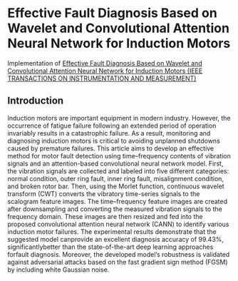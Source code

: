 # Effective Fault Diagnosis Based on Wavelet and Convolutional Attention Neural Network for Induction Motors

Implementation of [Effective Fault Diagnosis Based on Wavelet and Convolutional Attention Neural Network for Induction Motors (IEEE TRANSACTIONS ON INSTRUMENTATION AND MEASUREMENT)](https://ieeexplore.ieee.org/document/9666871)

## Introduction
Induction motors are important equipment in modern industry. However, the occurrence of fatigue failure following an extended period of operation invariably results in a catastrophic failure. As a result, monitoring and diagnosing induction motors is critical to avoiding unplanned shutdowns caused by premature failures. This article aims to develop an effective method for motor fault detection using time–frequency contents of vibration signals and an attention-based convolutional neural network model. First, the vibration signals are collected and labeled into five different categories: normal condition, outer ring fault, inner ring fault, misalignment condition, and broken rotor bar. Then, using the Morlet function, continuous wavelet transform (CWT) converts the vibratory time-series signals to the scalogram feature images. The time–frequency feature images are created after downsampling and converting the measured vibration signals to the frequency domain. These images are then resized and fed into the proposed convolutional attention neural network (CANN) to identify various induction motor failures. The experimental results demonstrate that the suggested model canprovide an excellent diagnosis accuracy of 99.43%, significantlybetter than the state-of-the-art deep learning approaches forfault diagnosis. Moreover, the developed model’s robustness is validated against adversarial attacks based on the fast gradient sign method (FGSM) by including white Gaussian noise.
